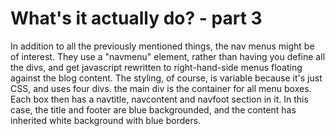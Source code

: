 # What's it actually do? - part 3

In addition to all the previously mentioned things, the nav menus might be of interest. They use a "navmenu" element, rather than having you define all the divs, and get javascript rewritten to right-hand-side menus floating against the blog content. The styling, of course, is variable because it's just CSS, and uses four divs. the main div is the container for all menu boxes. Each box then has a navtitle, navcontent and navfoot section in it. In this case, the title and footer are blue backgrounded, and the content has inherited white background with blue borders.
